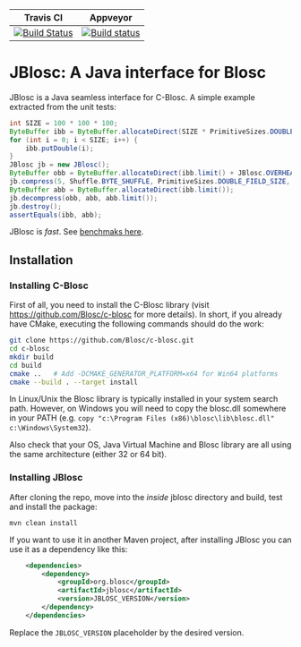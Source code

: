 | **Travis CI** | **Appveyor** |
|---------------|--------------|
|[![Build Status](https://travis-ci.org/Blosc/JBlosc.svg?branch=master)](https://travis-ci.org/Blosc/JBlosc) |[![Build status](https://ci.appveyor.com/api/projects/status/am0bqlei05iw83rs?svg=true)](https://ci.appveyor.com/project/FrancescAlted/jblosc-9eoe9)|

# JBlosc: A Java interface for Blosc

JBlosc is a Java seamless interface for C-Blosc.  A simple example extracted from the unit tests:

```java
int SIZE = 100 * 100 * 100;
ByteBuffer ibb = ByteBuffer.allocateDirect(SIZE * PrimitiveSizes.DOUBLE_FIELD_SIZE);
for (int i = 0; i < SIZE; i++) {
    ibb.putDouble(i);
}
JBlosc jb = new JBlosc();
ByteBuffer obb = ByteBuffer.allocateDirect(ibb.limit() + JBlosc.OVERHEAD);
jb.compress(5, Shuffle.BYTE_SHUFFLE, PrimitiveSizes.DOUBLE_FIELD_SIZE, ibb, ibb.limit(), obb, obb.limit());
ByteBuffer abb = ByteBuffer.allocateDirect(ibb.limit());
jb.decompress(obb, abb, abb.limit());
jb.destroy();
assertEquals(ibb, abb);
```

JBlosc is *fast*.  See [benchmaks here](https://github.com/Blosc/JBlosc/blob/master/Benchmarks.md).

## Installation

### Installing C-Blosc

First of all, you need to install the C-Blosc library (visit https://github.com/Blosc/c-blosc for more details). In short, if you already have CMake, executing the following commands should do the work:

```bash
git clone https://github.com/Blosc/c-blosc.git
cd c-blosc
mkdir build
cd build
cmake ..   # Add -DCMAKE_GENERATOR_PLATFORM=x64 for Win64 platforms
cmake --build . --target install
```

In Linux/Unix the Blosc library is typically installed in your system search path.  However, on Windows you will need to copy the blosc.dll somewhere in your PATH (e.g. `copy "c:\Program Files (x86)\blosc\lib\blosc.dll" c:\Windows\System32`).

Also check that your OS, Java Virtual Machine and Blosc library are all using the same architecture (either 32 or 64 bit).

### Installing JBlosc
After cloning the repo, move into the *inside* jblosc directory and build, test and install the package:

```
mvn clean install
```

If you want to use it in another Maven project, after installing JBlosc you can use it as a dependency like this:

```xml
    <dependencies>
        <dependency>
            <groupId>org.blosc</groupId>
            <artifactId>jblosc</artifactId>
            <version>JBLOSC_VERSION</version>
        </dependency>
    </dependencies>
```

Replace the `JBLOSC_VERSION` placeholder by the desired version.

